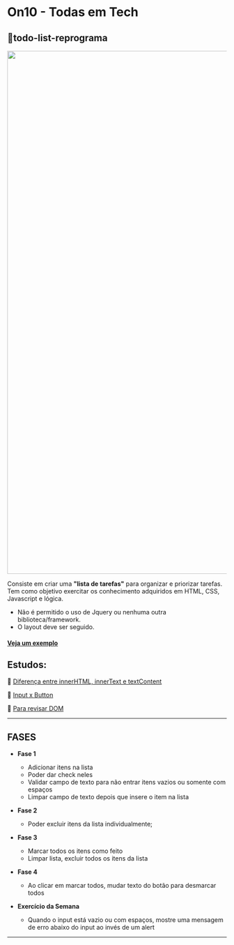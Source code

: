 # On10 - Todas em Tech  
## :memo:todo-list-reprograma

<img src="https://github.com/reprograma/On10-TodasEmTech-ProjetoToDoList/blob/master/todo.JPG"  width ="1200px"/>    


Consiste em criar uma **"lista de tarefas"** para organizar e priorizar tarefas.
Tem como objetivo exercitar os conhecimento adquiridos em HTML, CSS, Javascript e lógica.

- Não é permitido o uso de Jquery ou nenhuma outra biblioteca/framework.
- O layout deve ser seguido.

#### [Veja um exemplo](https://todo-lorena-rabelo.netlify.app/)

 ## Estudos:
 :pushpin: [Diferença entre innerHTML, innerText e textContent](https://www.mundojs.com.br/2019/07/18/diferencas-entre-innerhtml-innertext-e-textcontent/)
 
 :pushpin: [Input x Button](http://devfuria.com.br/html-css/botoes-button-submit-reset/)

:pushpin: [Para revisar DOM](https://github.com/reprograma/On10-TodasEmTech-JavascriptI)

--------------

## FASES
- **Fase 1**
    - Adicionar itens na lista
    - Poder dar check neles
    - Validar campo de texto para não entrar itens vazios ou somente com espaços
    - Limpar campo de texto depois que insere o item na lista
- **Fase 2**
    - Poder excluir itens da lista individualmente;
- **Fase 3**
    - Marcar todos os itens como feito
    - Limpar lista, excluir todos os itens da lista
- **Fase 4**
    - Ao clicar em marcar todos, mudar texto do botão para desmarcar todos


- **Exercício da Semana**
    - Quando o input está vazio ou com espaços, mostre uma mensagem de erro abaixo do input ao invés de um alert

--------------
